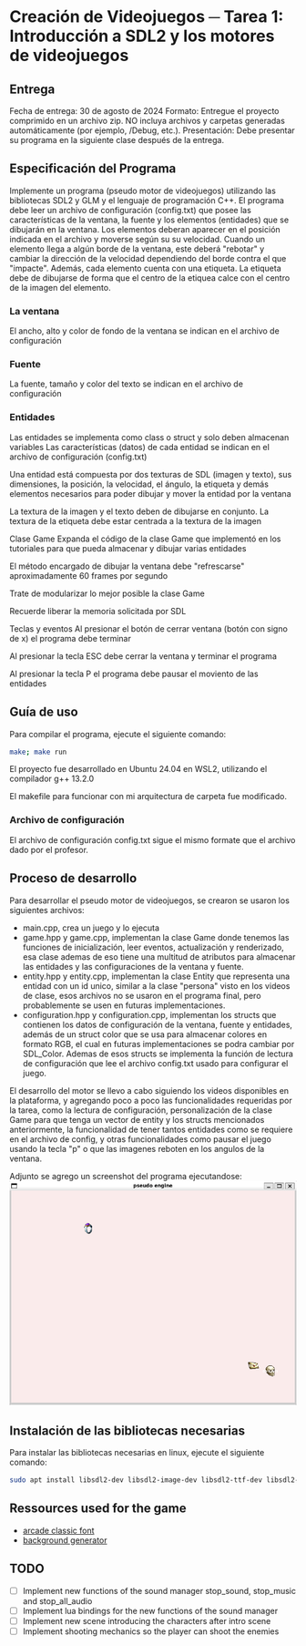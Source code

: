# Creación de Videojuegos ─ Tarea 1: Introducción a SDL2 y los motores de videojuegos
## Entrega
Fecha de entrega: 30 de agosto de 2024
Formato: Entregue el proyecto comprimido en un archivo zip. NO incluya archivos y carpetas generadas automáticamente (por ejemplo, /Debug, etc.).
Presentación: Debe presentar su programa en la siguiente clase después de la entrega.

## Especificación del Programa
Implemente un programa (pseudo motor de videojuegos) utilizando las bibliotecas SDL2 y GLM y el lenguaje de programación C++. El programa debe leer un archivo de configuración (config.txt) que posee las características de la ventana, la fuente y los elementos (entidades) que se dibujarán en la ventana. Los elementos deberan aparecer en el posición indicada en el archivo y moverse según su su velocidad. Cuando un elemento llega a algún borde de la ventana, este deberá "rebotar" y cambiar la dirección de la velocidad dependiendo del borde contra el que "impacte". Además, cada elemento cuenta con una etiqueta. La etiqueta debe de dibujarse de forma que el centro de la etiquea calce con el centro de la imagen del elemento.

### La ventana
El ancho, alto y color de fondo de la ventana se indican en el archivo de configuración
### Fuente
La fuente, tamaño y color del texto se indican en el archivo de configuración
### Entidades
Las entidades se implementa como class o struct y solo deben almacenan variables
Las características (datos) de cada entidad se indican en el archivo de configuración (config.txt)

Una entidad está compuesta por dos texturas de SDL (imagen y texto), sus dimensiones, la posición, la velocidad, el ángulo, la etiqueta y demás elementos necesarios para poder dibujar y mover la entidad por la ventana

La textura de la imagen y el texto deben de dibujarse en conjunto. La textura de la etiqueta debe estar centrada a la textura de la imagen

Clase Game
Expanda el código de la clase Game que implementó en los tutoriales para que pueda almacenar y dibujar varias entidades

El método encargado de dibujar la ventana debe "refrescarse" aproximadamente 60 frames por segundo

Trate de modularizar lo mejor posible la clase Game

Recuerde liberar la memoria solicitada por SDL

Teclas y eventos
Al presionar el botón de cerrar ventana (botón con signo de x) el programa debe terminar

Al presionar la tecla ESC debe cerrar la ventana y terminar el programa

Al presionar la tecla P el programa debe pausar el moviento de las entidades

## Guía de uso
Para compilar el programa, ejecute el siguiente comando:
```bash
make; make run
```
El proyecto fue desarrollado en Ubuntu 24.04 en WSL2, utilizando el compilador g++ 13.2.0

El makefile para funcionar con mi arquitectura de carpeta fue modificado.

### Archivo de configuración
El archivo de configuración config.txt sigue el mismo formate que el archivo dado por el profesor.

## Proceso de desarrollo
Para desarrollar el pseudo motor de videojuegos, se crearon se usaron los siguientes archivos:
- main.cpp, crea un juego y lo ejecuta
- game.hpp y game.cpp, implementan la clase Game donde tenemos las funciones de inicialización, leer eventos, actualización y renderizado, esa clase ademas de eso tiene una multitud de atributos para almacenar las entidades y las configuraciones de la ventana y fuente.
- entity.hpp y entity.cpp, implementan la clase Entity que representa una entidad con un id unico, similar a la clase "persona" visto en los videos de clase, esos archivos no se usaron en el programa final, pero probablemente se usen en futuras implementaciones.
- configuration.hpp y configuration.cpp, implementan los structs que contienen los datos de configuración de la ventana, fuente y entidades, además de un struct color que se usa para almacenar colores en formato RGB, el cual en futuras implementaciones se podra cambiar por SDL_Color. Ademas de esos structs se implementa la función de lectura de configuración que lee el archivo config.txt usado para configurar el juego.

El desarrollo del motor se llevo a cabo siguiendo los videos disponibles en la plataforma, y agregando poco a poco las funcionalidades requeridas por la tarea, como la lectura de configuración, personalización de la clase Game para que tenga un vector de entity y los structs mencionados anteriormente, la funcionalidad de tener tantos entidades como se requiere en el archivo de config, y otras funcionalidades como pausar el juego usando la tecla "p" o que las imagenes reboten en los angulos de la ventana.

Adjunto se agrego un screenshot del programa ejecutandose:
![screenshot pseudo motor](documentation/screenshot_basic_game.PNG)


## Instalación de las bibliotecas necesarias
Para instalar las bibliotecas necesarias en linux, ejecute el siguiente comando:
```bash
sudo apt install libsdl2-dev libsdl2-image-dev libsdl2-ttf-dev libsdl2-mixer-dev lua5.3 liblua5.3-dev
```

## Ressources used for the game
- [arcade classic font](https://www.1001fonts.com/arcadeclassic-font.html)
- [background generator](https://deep-fold.itch.io/space-background-generator)


## TODO
- [ ] Implement new functions of the sound manager stop_sound, stop_music and stop_all_audio
- [ ] Implement lua bindings for the new functions of the sound manager
- [ ] Implement new scene introducing the characters after intro scene
- [ ] Implement shooting mechanics so the player can shoot the enemies